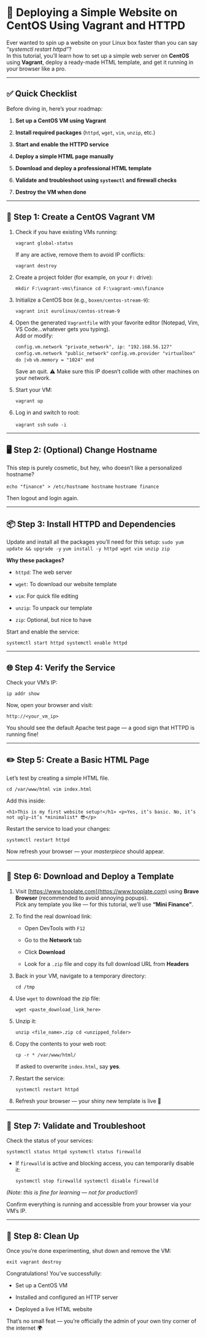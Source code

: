 # 🐧 Deploying a Simple Website on CentOS Using Vagrant and HTTPD

Ever wanted to spin up a website on your Linux box faster than you can say _“systemctl restart httpd”_?  
In this tutorial, you’ll learn how to set up a simple web server on **CentOS** using **Vagrant**, deploy a ready-made HTML template, and get it running in your browser like a pro.

---

## ✅ Quick Checklist

Before diving in, here’s your roadmap:

1. **Set up a CentOS VM using Vagrant**
    
2. **Install required packages** (`httpd`, `wget`, `vim`, `unzip`, etc.)
    
3. **Start and enable the HTTPD service**
    
4. **Deploy a simple HTML page manually**
    
5. **Download and deploy a professional HTML template**
    
6. **Validate and troubleshoot using `systemctl` and firewall checks**
    
7. **Destroy the VM when done**
    

---

## 🧱 Step 1: Create a CentOS Vagrant VM

1. Check if you have existing VMs running:
    
    `vagrant global-status`
    
    If any are active, remove them to avoid IP conflicts:
    
    `vagrant destroy`
    
2. Create a project folder (for example, on your `F:` drive):
    
    `mkdir F:\vagrant-vms\finance cd F:\vagrant-vms\finance`
    
3. Initialize a CentOS box (e.g., `boxen/centos-stream-9`):
    
    `vagrant init eurolinux/centos-stream-9`
    
4. Open the generated `Vagrantfile` with your favorite editor (Notepad, Vim, VS Code...whatever gets you typing).  
    Add or modify:
    
    `config.vm.network "private_network", ip: "192.168.56.127"`
    `config.vm.network "public_network"`
    `config.vm.provider "virtualbox" do |vb`
    `vb.memory = "1024"
     end`

    Save an quit. 
    ⚠️ Make sure this IP doesn’t collide with other machines on your network.
    
6. Start your VM:
    
    `vagrant up`
    
7. Log in and switch to root:
    
    `vagrant ssh`
    `sudo -i`
    

---

## 🖥️ Step 2: (Optional) Change Hostname

This step is purely cosmetic, but hey, who doesn’t like a personalized hostname?

`echo "finance" > /etc/hostname hostname`
`hostname finance`

Then logout and login again.

---

## 📦 Step 3: Install HTTPD and Dependencies

Update and install all the packages you’ll need for this setup:
`sudo yum update && upgrade -y`
`yum install -y httpd wget vim unzip zip`

**Why these packages?**

- `httpd`: The web server
    
- `wget`: To download our website template
    
- `vim`: For quick file editing
    
- `unzip`: To unpack our template
    
- `zip`: Optional, but nice to have
    

Start and enable the service:

`systemctl start httpd systemctl enable httpd`

---

## 🌐 Step 4: Verify the Service

Check your VM’s IP:

`ip addr show`

Now, open your browser and visit:

`http://<your_vm_ip>`

You should see the default Apache test page — a good sign that HTTPD is running fine!

---

## ✏️ Step 5: Create a Basic HTML Page

Let’s test by creating a simple HTML file.

`cd /var/www/html vim index.html`

Add this inside:

`<h1>This is my first website setup!</h1> <p>Yes, it’s basic. No, it’s not ugly—it’s *minimalist* 😎</p>`

Restart the service to load your changes:

`systemctl restart httpd`

Now refresh your browser — your _masterpiece_ should appear.

---

## 🧩 Step 6: Download and Deploy a Template

1. Visit [https://www.tooplate.com](https://www.tooplate.com) using **Brave Browser** (recommended to avoid annoying popups).  
    Pick any template you like — for this tutorial, we’ll use **“Mini Finance”**.
    
2. To find the real download link:
    
    - Open DevTools with `F12`
        
    - Go to the **Network** tab
        
    - Click **Download**
        
    - Look for a `.zip` file and copy its full download URL from **Headers**
        
3. Back in your VM, navigate to a temporary directory:
    
    `cd /tmp`
    
4. Use `wget` to download the zip file:
    
    `wget <paste_download_link_here>`
    
5. Unzip it:
    
    `unzip <file_name>.zip cd <unzipped_folder>`
    
6. Copy the contents to your web root:
    
    `cp -r * /var/www/html/`
    
    If asked to overwrite `index.html`, say **yes**.
    
7. Restart the service:
    
    `systemctl restart httpd`
    
8. Refresh your browser — your shiny new template is live 🎉
    

---

## 🧰 Step 7: Validate and Troubleshoot

Check the status of your services:

`systemctl status httpd systemctl status firewalld`

- If `firewalld` is active and blocking access, you can temporarily disable it:
    
    `systemctl stop firewalld systemctl disable firewalld`
    

_(Note: this is fine for learning — not for production!)_

Confirm everything is running and accessible from your browser via your VM’s IP.

---

## 🧹 Step 8: Clean Up

Once you’re done experimenting, shut down and remove the VM:

`exit vagrant destroy`

Congratulations! You’ve successfully:

- Set up a CentOS VM
    
- Installed and configured an HTTP server
    
- Deployed a live HTML website
    

That’s no small feat — you’re officially the admin of your own tiny corner of the internet 🌍
